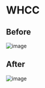 # WHCC
## Before
![image](https://github.com/soiderino/Windows-Hilight-Color-Changer/assets/57572890/6834c05f-a203-4da4-ad44-78958de8ea84)

## After
![image](https://github.com/soiderino/Windows-Hilight-Color-Changer/assets/57572890/4f8f30f6-1795-4407-960d-efc37946f327)


